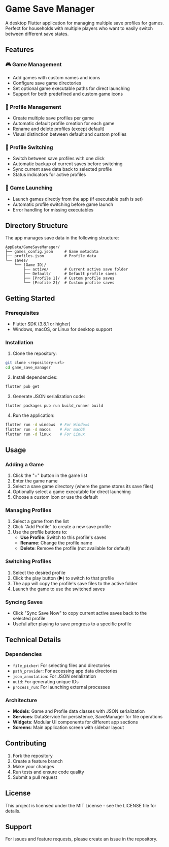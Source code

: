 # Game Save Manager

A desktop Flutter application for managing multiple save profiles for games. Perfect for households with multiple players who want to easily switch between different save states.

## Features

### 🎮 Game Management
- Add games with custom names and icons
- Configure save game directories
- Set optional game executable paths for direct launching
- Support for both predefined and custom game icons

### 👥 Profile Management
- Create multiple save profiles per game
- Automatic default profile creation for each game
- Rename and delete profiles (except default)
- Visual distinction between default and custom profiles

### 🔄 Profile Switching
- Switch between save profiles with one click
- Automatic backup of current saves before switching
- Sync current save data back to selected profile
- Status indicators for active profiles

### 🚀 Game Launching
- Launch games directly from the app (if executable path is set)
- Automatic profile switching before game launch
- Error handling for missing executables

## Directory Structure

The app manages save data in the following structure:

```
AppData/GameSaveManager/
├── games_config.json     # Game metadata
├── profiles.json         # Profile data
└── saves/
    └── [Game ID]/
        ├── active/       # Current active save folder
        ├── Default/      # Default profile saves
        ├── [Profile 1]/  # Custom profile saves
        └── [Profile 2]/  # Custom profile saves
```

## Getting Started

### Prerequisites
- Flutter SDK (3.8.1 or higher)
- Windows, macOS, or Linux for desktop support

### Installation

1. Clone the repository:
```bash
git clone <repository-url>
cd game_save_manager
```

2. Install dependencies:
```bash
flutter pub get
```

3. Generate JSON serialization code:
```bash
flutter packages pub run build_runner build
```

4. Run the application:
```bash
flutter run -d windows  # For Windows
flutter run -d macos    # For macOS
flutter run -d linux    # For Linux
```

## Usage

### Adding a Game
1. Click the "+" button in the game list
2. Enter the game name
3. Select a save game directory (where the game stores its save files)
4. Optionally select a game executable for direct launching
5. Choose a custom icon or use the default

### Managing Profiles
1. Select a game from the list
2. Click "Add Profile" to create a new save profile
3. Use the profile buttons to:
   - **Use Profile**: Switch to this profile's saves
   - **Rename**: Change the profile name
   - **Delete**: Remove the profile (not available for default)

### Switching Profiles
1. Select the desired profile
2. Click the play button (▶️) to switch to that profile
3. The app will copy the profile's save files to the active folder
4. Launch the game to use the switched saves

### Syncing Saves
- Click "Sync Save Now" to copy current active saves back to the selected profile
- Useful after playing to save progress to a specific profile

## Technical Details

### Dependencies
- `file_picker`: For selecting files and directories
- `path_provider`: For accessing app data directories
- `json_annotation`: For JSON serialization
- `uuid`: For generating unique IDs
- `process_run`: For launching external processes

### Architecture
- **Models**: Game and Profile data classes with JSON serialization
- **Services**: DataService for persistence, SaveManager for file operations
- **Widgets**: Modular UI components for different app sections
- **Screens**: Main application screen with sidebar layout

## Contributing

1. Fork the repository
2. Create a feature branch
3. Make your changes
4. Run tests and ensure code quality
5. Submit a pull request

## License

This project is licensed under the MIT License - see the LICENSE file for details.

## Support

For issues and feature requests, please create an issue in the repository.

